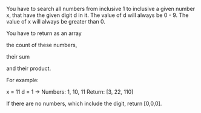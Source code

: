 You have to search all numbers from inclusive 1 to inclusive a given number x, that have the given digit d in it.
The value of d will always be 0 - 9.
The value of x will always be greater than 0.

You have to return as an array

the count of these numbers,

their sum 

and their product.


For example:

x = 11
d = 1
->
Numbers: 1, 10, 11
Return: [3, 22, 110]

If there are no numbers, which include the digit, return [0,0,0]. 
